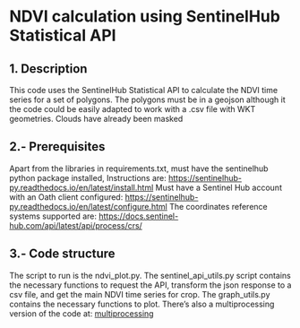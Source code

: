 # NDVI calculation using SentinelHub Statistical API

## 1. Description
This code uses the SentinelHub Statistical API to calculate the NDVI time series for a set of polygons.
The polygons must be in a geojson although it the code could be easily adapted to work with a .csv file with WKT geometries.
Clouds have already been masked

## 2.- Prerequisites
Apart from the libraries in requirements.txt, must have the sentinelhub python package installed, Instructions are: https://sentinelhub-py.readthedocs.io/en/latest/install.html
Must have a Sentinel  Hub account with an Oath client configured: https://sentinelhub-py.readthedocs.io/en/latest/configure.html
The coordinates reference systems supported are: https://docs.sentinel-hub.com/api/latest/api/process/crs/

## 3.- Code structure
The script to run is the ndvi_plot.py.
The sentinel_api_utils.py script contains the necessary functions to request the API, transform the json response to a csv file, and get the main NDVI time series for crop.
The graph_utils.py contains the necessary functions to plot.
There’s also a multiprocessing version of the code at:  [multiprocessing](https://github.com/xpascuet/ndvi/multiprocessing)
